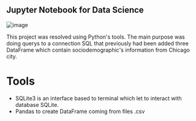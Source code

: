 ## Jupyter Notebook for Data Science

![image](https://github.com/user-attachments/assets/9844c19f-7dc4-4d2e-b3cd-ed8b2b5c3451)

This project was resolved using Python's tools. The main purpose was doing querys to a connection SQL that previously had been added three DataFrame 
which contain sociodemographic's information from Chicago city.

# Tools

* SQLite3 is an interface based to terminal which let to interact with database SQLite.
* Pandas to create DataFrame coming from files .csv
